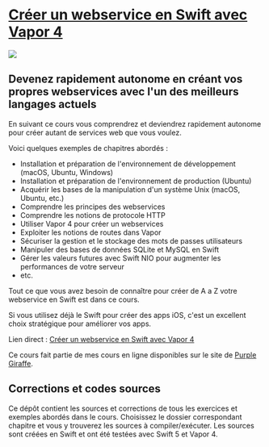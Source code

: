 # [Créer un webservice en Swift avec Vapor 4](https://www.purplegiraffe.fr/p/creer-un-webservice-en-swift-avec-vapor-4/?utm_source=mbritto&utm_medium=github&utm_campaign=vapor4)
[![](https://www.filepicker.io/api/file/qKnNzIsSLmd7Y4O7viWA)](https://www.purplegiraffe.fr/p/creer-un-webservice-en-swift-avec-vapor-4/?utm_source=mbritto&utm_medium=github&utm_campaign=vapor4)

## Devenez rapidement autonome en créant vos propres webservices avec l'un des meilleurs langages actuels
En suivant ce cours vous comprendrez et deviendrez rapidement autonome pour créer autant de services web que vous voulez.

Voici quelques exemples de chapitres abordés :

- Installation et préparation de l'environnement de développement (macOS, Ubuntu, Windows)
- Installation et préparation de l'environnement de production (Ubuntu)
- Acquérir les bases de la manipulation d'un système Unix (macOS, Ubuntu, etc.)
- Comprendre les principes des webservices
- Comprendre les notions de protocole HTTP
- Utiliser Vapor 4 pour créer un webservices
- Exploiter les notions de routes dans Vapor
- Sécuriser la gestion et le stockage des mots de passes utilisateurs
- Manipuler des bases de données SQLite et MySQL en Swift
- Gérer les valeurs futures avec Swift NIO pour augmenter les performances de votre serveur
- etc.

Tout ce que vous avez besoin de connaître pour créer de A a Z votre webservice en Swift est dans ce cours.

Si vous utilisez déjà le Swift pour créer des apps iOS, c'est un excellent choix stratégique pour améliorer vos apps.

Lien direct : [Créer un webservice en Swift avec Vapor 4](https://www.purplegiraffe.fr/p/creer-un-webservice-en-swift-avec-vapor-4/?utm_source=mbritto&utm_medium=github&utm_campaign=vapor4)

Ce cours fait partie de mes cours en ligne disponibles sur le site de [Purple Giraffe](https://www.purplegiraffe.fr/?utm_source=mbritto&utm_medium=github&utm_campaign=vapor4).


## Corrections et codes sources

Ce dépôt contient les sources et corrections de tous les exercices et exemples abordés dans le cours.
Choisissez le dossier correspondant chapitre et vous y trouverez les sources à compiler/exécuter.
Les sources sont créées en Swift et ont été testées avec Swift 5 et Vapor 4.
